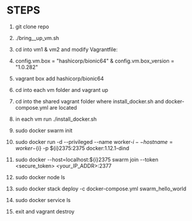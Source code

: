 # STEPS

1. git clone repo

2. ./bring__up_vm.sh

3. cd into vm1 & vm2 and modify Vagrantfile:

4. config.vm.box = "hashicorp/bionic64" & config.vm.box_version = "1.0.282"

5. vagrant box add hashicorp/bionic64

6. cd into each vm folder and vagrant up

7. cd into the shared vagrant folder where install_docker.sh and docker-compose.yml are located

8. in each vm run ./install_docker.sh

9. sudo docker swarm init

10. sudo docker run -d --privileged --name worker-${i} --hostname=worker-${i} -p ${i}2375:2375 docker:1.12.1-dind

11. sudo docker --host=localhost:${i}2375 swarm join --token <secure_token> <your_IP_ADDR>:2377

12. sudo docker node ls

13. sudo docker stack deploy -c docker-compose.yml swarm_hello_world

14. sudo docker service ls

15. exit and vagrant destroy 
